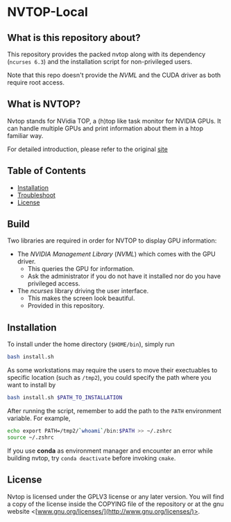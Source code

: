 NVTOP-Local
=====

What is this repository about?
-----------------

This repository provides the packed nvtop along with its dependency (`ncurses 6.3`) and the installation script for non-privileged users. 

Note that this repo doesn't provide the *NVML* and the CUDA driver as both require root access.


What is NVTOP?
--------------

Nvtop stands for NVidia TOP, a (h)top like task monitor for NVIDIA GPUs. It can
handle multiple GPUs and print information about them in a htop familiar way.

For detailed introduction, please refer to the original [site](https://github.com/Syllo/nvtop/blob/master/README.markdown)


Table of Contents
-----------------

- [Installation](#installation)
- [Troubleshoot](#troubleshoot)
- [License](#license)

Build
-----

Two libraries are required in order for NVTOP to display GPU information:

* The *NVIDIA Management Library* (*NVML*) which comes with the GPU driver.
  * This queries the GPU for information.
  * Ask the administrator if you do not have it installed nor do you have privileged access.
* The *ncurses* library driving the user interface.
  * This makes the screen look beautiful.
  * Provided in this repository.


## Installation

To install under the home directory (`$HOME/bin`), simply run
```bash
bash install.sh
```

As some workstations may require the users to move their exectuables to specific location (such as `/tmp2`), you could specify the path where you want to install by
```bash
bash install.sh $PATH_TO_INSTALLATION
```

After running the script, remember to add the path to the `PATH` environment variable. For example,
```bash
echo export PATH=/tmp2/`whoami`/bin:$PATH >> ~/.zshrc
source ~/.zshrc
```

If you use **conda** as environment manager and encounter an error while building nvtop, try `conda deactivate` before invoking `cmake`.

License
-------

Nvtop is licensed under the GPLV3 license or any later version.
You will find a copy of the license inside the COPYING file of the repository or
at the gnu website <[www.gnu.org/licenses/](http://www.gnu.org/licenses/)>.
